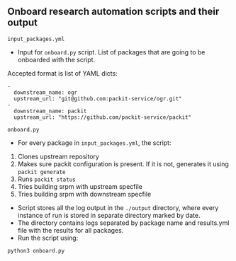 ## Onboard research automation scripts and their output

`input_packages.yml`

- Input for `onboard.py` script. List of packages that are going to be onboarded with the script.

Accepted format is list of YAML dicts:

```
-
  downstream_name: ogr
  upstream_url: "git@github.com:packit-service/ogr.git"
-
  downstream_name: packit
  upstream_url: "https://github.com/packit-service/packit"
```

`onboard.py`

- For every package in `input_packages.yml`, the script:

1.  Clones upstream repository
2.  Makes sure packit configuration is present. If it is not,
    generates it using `packit generate`
3.  Runs `packit status`
4.  Tries building srpm with upstream specfile
5.  Tries building srpm with downstream specfile

- Script stores all the log output in the `./output` directory, where every instance
  of run is stored in separate directory marked by date.
- The directory contains logs separated by package name and results.yml file with the results for all packages.
- Run the script using:

```
python3 onboard.py
```
